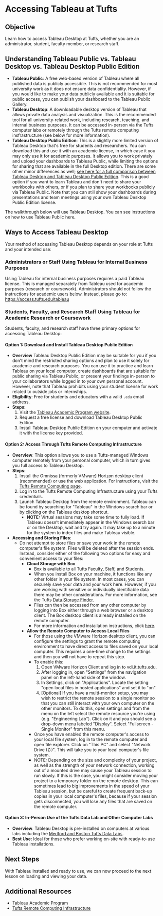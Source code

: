 # Accessing Tableau at Tufts

## Objective
Learn how to access Tableau Desktop at Tufts, whether you are an administrator, student, faculty member, or research staff.



## Understanding Tableau Public vs. Tableau Desktop vs. Tableau Desktop Public Edition
- **Tableau Public**: A free web-based version of Tableau where all published data is publicly accessible. This is not recommended for most university work as it does not ensure data confidentiality. However, if you would like to make your data publicly available and it is suitable for public access, you can publish your dashboard to the Tableau Public Gallery.
- **Tableau Desktop**: A downloadable desktop version of Tableau that allows private data analysis and visualization. This is the recommended tool for all university-related work, including research, teaching, and internal business purposes. It can be accessed in-person via the Tufts computer labs or remotely through the Tufts remote computing insfrastructure (see below for more information).
- **Tableau Desktop Public Edition**: This is a slightly more limited version of Tableau Desktop that's free for students and researchers. You can download this and use it with an academic license, in which case it you may only use it for academic purposes. It allows you to work privately and upload your dashboards to Tableau Public, while limiting the options for sharing that are available in the full Desktop edition. There are some other minor differences as well; [see here for a full comparison between Tableau Desktop and Tableau Desktop Public Edition](https://help.tableau.com/current/pro/desktop/en-us/desktop_comparison.htm?_gl=1*jmvnxr*_ga*MTI5NTYxOTU4Ni4xNzQzMTY5Mjcw*_ga_8YLN0SNXVS*czE3NTI2NzQ4NDAkbzEzJGcxJHQxNzUyNjc0ODcxJGoyOSRsMCRoMA..*_gcl_au*MTQzMjYwNTk2MS4xNzUxODk1Mzgz). This is a good option if you want to learn Tableau and don't need to share your workbooks with others, or if you plan to share your workbooks publicly via Tableau Public. Note that you can still show your dashboards during presentations and team meetings using your own Tableau Desktop Public Edition license.

The walkthrough below will use Tableau Desktop. You can see instructions on how to use Tableau Public here. 



## Ways to Access Tableau Desktop
Your method of accessing Tableau Desktop depends on your role at Tufts and your intended use:



### Administrators or Staff Using Tableau for Internal Business Purposes

Using Tableau for internal business purposes requires a paid Tableau license. This is managed separately from Tableau used for academic purposes (research or coursework). Administrators should not follow the instructions for academic users below. Instead, please go to: https://access.tufts.edu/tableau


### Students, Faculty, and Research Staff Using Tableau for Academic Research or Coursework
Students, faculty, and research staff have three primary options for accessing Tableau Desktop:

#### **Option 1: Download and Install Tableau Desktop Public Edition**
- **Overview** Tableau Desktop Public Edition may be suitable for you if you don't mind the restricted sharing options and plan to use it solely for academic and research purposes. You can use it to practice and learn Tableau on your local computer, create dashboards that are suitable for public sharing via Tableau Public, or present your findings in-person to your collaborators while logged in to your own personal account. However, note that Tableau prohibits using your student license for work related to outside jobs or internships.
- **Eligibility**: Free for students and educators with a valid `.edu` email address. 
- **Steps**:
  1. Visit the [Tableau Academic Program website](https://www.tableau.com/community/academic).
  2. Request a free license and download Tableau Desktop Public Edition.
  3. Install Tableau Desktop Public Edition on your computer and activate it with the license key provided.


#### **Option 2: Access Through Tufts Remote Computing Infrastructure**
- **Overview**: This option allows you to use a Tufts-managed Windows computer remotely from your personal computer, which in turn gives you full access to Tableau Desktop.
- **Steps**:
  1. Install the Omnissa (formerly VMware) Horizon desktop client (recommended) or use the web application. For instructions, visit the [Tufts Remote Computing page](https://access.tufts.edu/remote-computing-infrastructure).
  2. Log in to the Tufts Remote Computing Infrastructure using your Tufts credentials.
  3. Launch Tableau Desktop from the remote environment. Tableau can be found by searching for "Tableau" in the Windows search bar or by clicking on the Tableau desktop shortcut.
        - **NOTE:** Virtual sessions may take some time to fully load. If Tableau doesn’t immediately appear in the Windows search bar or on the Desktop, wait and try again. It may take up to a minute for the system to index files and make Tableau visible.
 - **Accessing and Storing Files**: 
    - Do not attempt to store files or save your work in the remote computer's file system. Files will be deleted after the session ends. Instead, consider either of the following two options for easy and convenient access to your files:
        - **Cloud Storage with Box**
            - Box is available to all Tufts Faculty, Staff, and Students.
            - When you install Box on your machine, it functions like any other folder in your file system. In most cases, you can securely save your data and your work here. However, if you are working with sensitive or individually identifiable data there may be other considerations. For more information, see the Tufts [Data Storage Finder.](https://access.tufts.edu/data-finder)
            - Files can then be accessed from any other computer by logging into Box either through a web browser or a desktop client. The Box desktop client is already installed on the remote computer.
            - For more information and installation instructions, click [here](https://access.tufts.edu/box). 
        - **Allow the Remote Computer to Access Local Files**
            - For those using the VMware Horizon desktop client, you can configure the settings to grant the remote computing environment to have direct access to files saved on your local computer. This requires a one-time change to the settings and then you will not have to repeat this step.
            - To enable this:
                1. Open VMware Horizon Client and log in to vdi.it.tufts.edu.  
                2. After logging in, open "Settings" from the navigation panel on the left-hand side of the window. 
                3. In Settings, click on "Applications". Locate the setting "open local files in hosted applications" and set it to "on".
                4. [Optional] If you have a multi-monitor setup, you may wish to restrict the remote session to a single monitor so that you can still interact with your own computer on the other monitors. To do this, open settings and from the menu on the left select the remote resource you're using (e.g. "Engineering Lab"). Click on it and you should see a drop-down menu labeled "Display". Select "Fullscreen - Single Monitor" from this menu. 
            - Once you have enabled the remote computer's access to your local file system, log in to the remote computer and open file explorer. Click on "This PC" and select "Network Drive (Z:)". This will take you to your local computer's file system.
            - NOTE: Depending on the size and complexity of your project, as well as the strength of your network connection, working out of a mounted drive may cause your Tableau session to run slowly. If this is the case, you might consider moving your project to a temporary folder on the remote desktop. This can sometimes lead to big improvements in the speed of your Tableau session, but be careful to create frequent back-up copies in your local computer's files, because if your session gets disconnected, you will lose any files that are saved on the remote computer.



#### **Option 3: In-Person Use of the Tufts Data Lab and Other Computer Labs**
- **Overview**: Tableau Desktop is pre-installed on computers at various labs including the [Medford and Boston Tufts Data Labs](https://sites.tufts.edu/datalab/). 
- **Best Use**: Ideal for those who prefer working on-site with ready-to-use Tableau installations.




## Next Steps
With Tableau installed and ready to use, we can now proceed to the next lesson on loading and viewing your data.

## Additional Resources
- [Tableau Academic Program](https://www.tableau.com/community/academic)
- [Tufts Remote Computing Infrastructure](https://access.tufts.edu/remote-computing-infrastructure)
